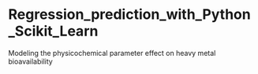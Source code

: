 # Regression_prediction_with_Python_Scikit_Learn
Modeling the physicochemical parameter effect on heavy metal bioavailability
